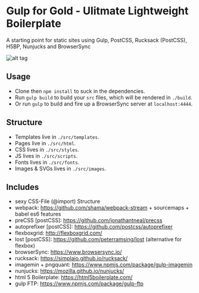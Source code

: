 # Gulp for Gold - Ulitmate Lightweight Boilerplate
A starting point for static sites using Gulp, PostCSS, Rucksack (PostCSS), H5BP, Nunjucks and BrowserSync

![alt tag](http://ahmed-badawy.com/blog/wp-content/uploads/2015/02/gulp.png)


## Usage
- Clone then `npm install` to suck in the dependencies.
- Run `gulp build` to build your `src` files, which will be rendered in `./build`.
- Or run `gulp` to build and fire up a BrowserSync server at `localhost:4444`.

## Structure
- Templates live in `./src/templates`.
- Pages live in `./src/html`.
- CSS lives in `./src/styles`.
- JS lives in `./src/scripts`.
- Fonts lives in `./src/fonts`.
- Images & SVGs lives in `./src/images`.

## Includes
- sexy CSS-File (@import) Structure
- webpack: https://github.com/shama/webpack-stream + sourcemaps + babel es6 features
- preCSS [postCSS]: https://github.com/jonathantneal/precss
- autoprefixer [postCSS]: https://github.com/postcss/autoprefixer
- flexboxgrid: http://flexboxgrid.com/ 
- lost [postCSS]: https://github.com/peterramsing/lost (alternative for flexbox)
- browserSync: https://www.browsersync.io/
- rucksack: https://simplaio.github.io/rucksack/
- imagemin + pngquant: https://www.npmjs.com/package/gulp-imagemin
- nunjucks: https://mozilla.github.io/nunjucks/
- html 5 Boilerplate: https://html5boilerplate.com/
- gulp FTP: https://www.npmjs.com/package/gulp-ftp

